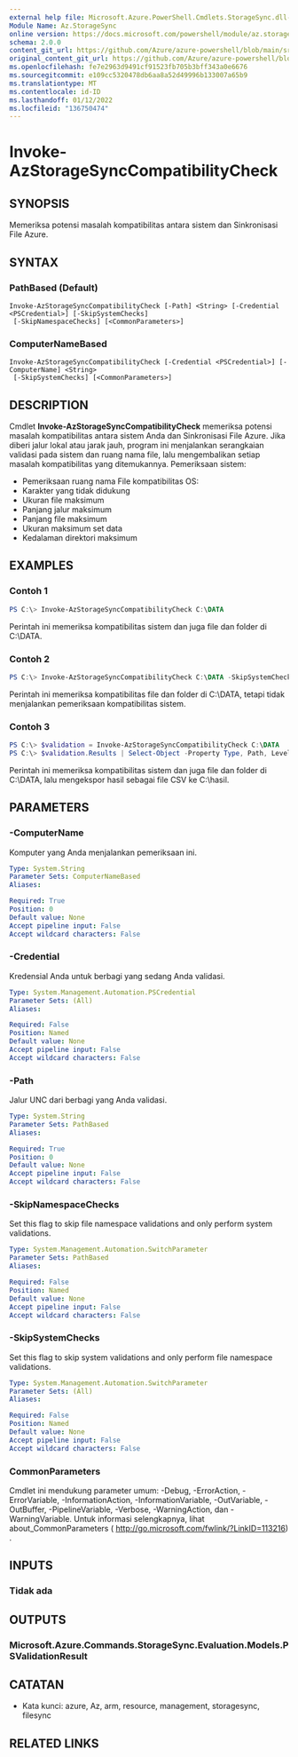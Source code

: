```yaml
---
external help file: Microsoft.Azure.PowerShell.Cmdlets.StorageSync.dll-Help.xml
Module Name: Az.StorageSync
online version: https://docs.microsoft.com/powershell/module/az.storagesync/invoke-azstoragesynccompatibilitycheck
schema: 2.0.0
content_git_url: https://github.com/Azure/azure-powershell/blob/main/src/StorageSync/StorageSync/help/Invoke-AzStorageSyncCompatibilityCheck.md
original_content_git_url: https://github.com/Azure/azure-powershell/blob/main/src/StorageSync/StorageSync/help/Invoke-AzStorageSyncCompatibilityCheck.md
ms.openlocfilehash: fe7e2963d9491cf91523fb705b3bff343a0e6676
ms.sourcegitcommit: e109cc5320478db6aa8a52d49996b133007a65b9
ms.translationtype: MT
ms.contentlocale: id-ID
ms.lasthandoff: 01/12/2022
ms.locfileid: "136750474"
---
```

# Invoke-AzStorageSyncCompatibilityCheck

## SYNOPSIS
Memeriksa potensi masalah kompatibilitas antara sistem dan Sinkronisasi File Azure.

## SYNTAX

### PathBased (Default)
```
Invoke-AzStorageSyncCompatibilityCheck [-Path] <String> [-Credential <PSCredential>] [-SkipSystemChecks]
 [-SkipNamespaceChecks] [<CommonParameters>]
```

### ComputerNameBased
```
Invoke-AzStorageSyncCompatibilityCheck [-Credential <PSCredential>] [-ComputerName] <String>
 [-SkipSystemChecks] [<CommonParameters>]
```

## DESCRIPTION
Cmdlet **Invoke-AzStorageSyncCompatibilityCheck** memeriksa potensi masalah kompatibilitas antara sistem Anda dan Sinkronisasi File Azure. Jika diberi jalur lokal atau jarak jauh, program ini menjalankan serangkaian validasi pada sistem dan ruang nama file, lalu mengembalikan setiap masalah kompatibilitas yang ditemukannya.
Pemeriksaan sistem:
- Pemeriksaan ruang nama File kompatibilitas OS:
- Karakter yang tidak didukung
- Ukuran file maksimum
- Panjang jalur maksimum
- Panjang file maksimum
- Ukuran maksimum set data
- Kedalaman direktori maksimum

## EXAMPLES

### Contoh 1
```powershell
PS C:\> Invoke-AzStorageSyncCompatibilityCheck C:\DATA
```

Perintah ini memeriksa kompatibilitas sistem dan juga file dan folder di C:\DATA.

### Contoh 2
```powershell
PS C:\> Invoke-AzStorageSyncCompatibilityCheck C:\DATA -SkipSystemChecks
```

Perintah ini memeriksa kompatibilitas file dan folder di C:\DATA, tetapi tidak menjalankan pemeriksaan kompatibilitas sistem.

### Contoh 3
```powershell
PS C:\> $validation = Invoke-AzStorageSyncCompatibilityCheck C:\DATA
PS C:\> $validation.Results | Select-Object -Property Type, Path, Level, Description, Result | Export-Csv -Path C:\results.csv -Encoding utf8
```

Perintah ini memeriksa kompatibilitas sistem dan juga file dan folder di C:\DATA, lalu mengekspor hasil sebagai file CSV ke C:\hasil.

## PARAMETERS

### -ComputerName
Komputer yang Anda menjalankan pemeriksaan ini.

```yaml
Type: System.String
Parameter Sets: ComputerNameBased
Aliases:

Required: True
Position: 0
Default value: None
Accept pipeline input: False
Accept wildcard characters: False
```

### -Credential
Kredensial Anda untuk berbagi yang sedang Anda validasi.

```yaml
Type: System.Management.Automation.PSCredential
Parameter Sets: (All)
Aliases:

Required: False
Position: Named
Default value: None
Accept pipeline input: False
Accept wildcard characters: False
```

### -Path
Jalur UNC dari berbagi yang Anda validasi.

```yaml
Type: System.String
Parameter Sets: PathBased
Aliases:

Required: True
Position: 0
Default value: None
Accept pipeline input: False
Accept wildcard characters: False
```

### -SkipNamespaceChecks
Set this flag to skip file namespace validations and only perform system validations.

```yaml
Type: System.Management.Automation.SwitchParameter
Parameter Sets: PathBased
Aliases:

Required: False
Position: Named
Default value: None
Accept pipeline input: False
Accept wildcard characters: False
```

### -SkipSystemChecks
Set this flag to skip system validations and only perform file namespace validations.

```yaml
Type: System.Management.Automation.SwitchParameter
Parameter Sets: (All)
Aliases:

Required: False
Position: Named
Default value: None
Accept pipeline input: False
Accept wildcard characters: False
```

### CommonParameters
Cmdlet ini mendukung parameter umum: -Debug, -ErrorAction, -ErrorVariable, -InformationAction, -InformationVariable, -OutVariable, -OutBuffer, -PipelineVariable, -Verbose, -WarningAction, dan -WarningVariable. Untuk informasi selengkapnya, lihat about_CommonParameters ( http://go.microsoft.com/fwlink/?LinkID=113216) .

## INPUTS

### Tidak ada

## OUTPUTS

### Microsoft.Azure.Commands.StorageSync.Evaluation.Models.PSValidationResult

## CATATAN
* Kata kunci: azure, Az, arm, resource, management, storagesync, filesync

## RELATED LINKS
